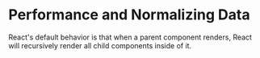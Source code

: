 # Performance and Normalizing Data

React's default behavior is that when a parent component renders, React will recursively render all child components inside of it.